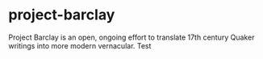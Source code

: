 # project-barclay
Project Barclay is an open, ongoing effort to translate 17th century Quaker writings into more modern vernacular.
Test